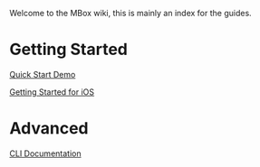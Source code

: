 Welcome to the MBox wiki, this is mainly an index for the guides.

# Getting Started

[Quick Start Demo](https://github.com/MBoxPlus/mbox/blob/main/doc/quick_start_demo_ios.md)

[Getting Started for iOS](https://github.com/MBoxPlus/mbox/blob/main/doc/getting_started_ios.md)

# Advanced

[CLI Documentation](./CLI-documentation.md)


